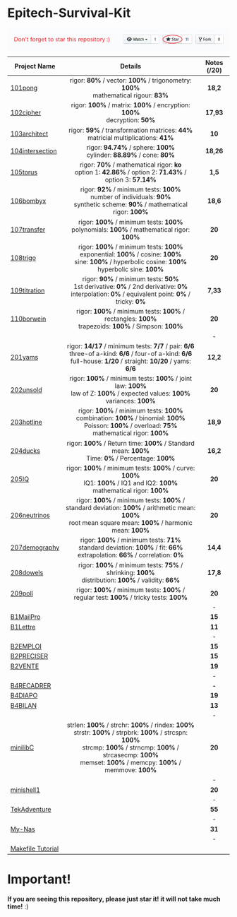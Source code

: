 # Epitech-Survival-Kit

<img align="center" src="5d41402abc4b2a76b9719d911017c592.png">

| Project Name    | Details                                                                                    | Notes (/20)  |
| --------------- |:------------------------------------------------------------------------------------------:| :-----------:|
| [101pong](https://github.com/Paul-Marie/101pong) | rigor: **80%** / vector: **100%** / trigonometry: **100%** </br> mathematical rigour: **83%** | **18,2**    |
| [102cipher](https://github.com/Paul-Marie/102cipher) | rigor: **100%** / matrix: **100%** / encryption: **100%** </br> decryption: **50%**           | **17,93**   |
| [103architect](https://github.com/Paul-Marie/103architect)   | rigor: **59%** / transformation matrices: **44%** </br> matricial multiplications: **41%**     | **10**       |
| [104intersection](https://github.com/Paul-Marie/104intersection) | rigor: **94.74%** / sphere: **100%** </br> cylinder: **88.89%** / cone: **80%**                | **18,26**    |
| [105torus](https://github.com/Paul-Marie/105torus) | rigor: **70%** / mathematical rigor: **ko** </br> option 1: **42.86%** / option 2: **71.43%** / option 3: **57.14%** | **1,5**    |
| [106bombyx](https://github.com/Paul-Marie/106bombyx) | rigor: **92%** / minimum tests: **100%** </br> number of individuals: **90%** </br> synthetic scheme: **90%** / mathematical rigor: **100%** | **18,6**    |
| [107transfer](https://github.com/Paul-Marie/107transfer) | rigor: **100%** / minimum tests: **100%** </br> polynomials: **100%** / mathematical rigor: **100%** | **20**    |
| [108trigo](https://github.com/Paul-Marie/108trigo) | rigor: **100%** / minimum tests: **100%** </br> exponential: **100%** / cosine: **100%** </br> sine: **100%** / hyperbolic cosine: **100%** </br> hyperbolic sine: **100%** | **20**    |
| [109titration](https://github.com/Paul-Marie/109titration) | rigor: **90%** / minimum tests: **50%** </br> 1st derivative: **0%** / 2nd derivative: **0%** </br> interpolation: **0%** / equivalent point: **0%** / tricky: **0%** | **7,33**    |
| [110borwein](https://github.com/Paul-Marie/110borwein) | rigor: **100%** / minimum tests: **100%** / rectangles: **100%** </br> trapezoids: **100%** / Simpson: **100%** | **20**    |
|   |   | - |
| [201yams](https://github.com/Paul-Marie/201yams) | rigor: **14/17** / minimum tests: **7/7** / pair: **6/6** </br> three-of a-kind: **6/6** / four-of a-kind: **6/6** </br> full-house: **1/20** / straight: **10/20** / yams: **6/6** | **12,2**    |
| [202unsold](https://github.com/Paul-Marie/202unsold) | rigor: **100%** / minimum tests: **100%** / joint law: **100%** </br> law of Z: **100%** / expected values: **100%** </br> variances: **100%** | **20**    |
| [203hotline](https://github.com/Paul-Marie/203hotline) | rigor: **100%** / minimum tests: **100%** </br> combination: **100%** / binomial: **100%** </br> Poisson: **100%** / overload: **75%** </br> mathematical rigor: **100%** | **18,9**    |
| [204ducks](https://github.com/Paul-Marie/204ducks) | rigor: **100%** / Return time: **100%** / Standard mean: **100%** </br> Time: **0%** / Percentage: **100%** | **16,2**    |
| [205IQ](https://github.com/Paul-Marie/205IQ) | rigor: **100%** / minimum tests: **100%** / curve: **100%** </br> IQ1: **100%** / IQ1 and IQ2: **100%** </br> mathematical rigor: **100%** | **20**    |
| [206neutrinos](https://github.com/Paul-Marie/206neutrinos) | rigor: **100%** / minimum tests: **100%** / standard deviation: **100%** / arithmetic mean: **100%** </br> root mean square mean: **100%** / harmonic mean: **100%** | **20**    |
| [207demography](https://github.com/Paul-Marie/207demography) | rigor: **100%** / minimum tests: **71%** </br> standard deviation: **100%** / fit: **66%** <br> extrapolation: **66%** / correlation: **0%** | **14,4**    |
| [208dowels](https://github.com/Paul-Marie/208dowels) | rigor: **100%** / minimum tests: **75%** / shrinking: **100%** </br> distribution: **100%** / validity: **66%** | **17,8**    |
| [209poll](https://github.com/Paul-Marie/209poll) | rigor: **100%** / minimum tests: **100%** / regular test: **100%** / tricky tests: **100%** | **20**    |
|   |   | - |
| [B1MailPro](https://github.com/Paul-Marie/B1Mailpro)                                          |           |   **15**  |
| [B1Lettre](https://github.com/Paul-Marie/B1Lettre)                                            |           |   **11**  |
|   |   | - |
| [B2EMPLOI](https://github.com/Paul-Marie/B2EMPLOI)                                            |           |   **15**  |
| [B2PRECISER](https://github.com/Paul-Marie/B2PRECISER)                                        |           |   **15**  |
| [B2VENTE](https://github.com/Paul-Marie/B2VENTE)                                              |           |   **19**  |
|   |   | - |
| [B4RECADRER](https://github.com/Paul-Marie/B4RECADRER)                                        |           |   **-**   |
| [B4DIAPO](https://github.com/Paul-Marie/B4DIAPO)                                              |           |   **19**  |
| [B4BILAN](https://github.com/Paul-Marie/B4BILAN)                                              |           |   **13**  |
|   |   | - |
| [minilibC](https://github.com/Paul-Marie/minilibc)  | strlen: **100%** / strchr: **100%** / rindex: **100%** </br> strstr: **100%** / strpbrk: **100%** / strcspn: **100%** </br> strcmp: **100%** / strncmp: **100%** / strcasecmp: **100%** </br> memset: **100%** / memcpy: **100%** / memmove: **100%**               |   **20**  |
|   |   | - |
| [minishell1](https://github.com/Paul-Marie/minishell1)                                        |           |   **20**  |
|   |   | - |
| [TekAdventure](https://github.com/Paul-Marie/TekAdventure)                                    |           |   **55**  |
|   |   | - |
| [My-Nas](https://github.com/Paul-Marie/my-nas)                                                |           |   **31**  |
|   |   | - |
| [Makefile Tutorial](https://github.com/Paul-Marie/Makefile-Example)                           |           |           |

# Important!
**If you are seeing this repository, please just star it! it will not take much time!** :)
